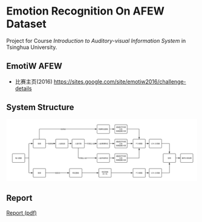 # Emotion Recognition On AFEW Dataset

Project for Course _Introduction to Auditory-visual Information System_ in Tsinghua University.

## EmotiW AFEW

- 比赛主页(2016) <https://sites.google.com/site/emotiw2016/challenge-details>

## System Structure

![](./report/structure.png)

## Report

[Report (pdf)](./report/afew.pdf)
